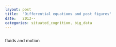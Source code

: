 ```yaml
---
layout: post
title:  "Differential equations and post figures"
date:   2013--
categories: situated_cognition, big_data
---
```


![]()

fluids and motion